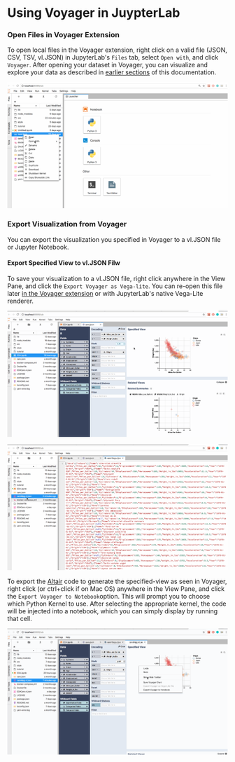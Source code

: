# Using Voyager in JuypterLab

### **Open Files in Voyager Extension**

To open local files in the Voyager extension, right click on a valid file  \(JSON, CSV, TSV, vl.JSON\) in JupyterLab's `Files` tab,  select `Open with`, and click `Voyager`. After opening your dataset in Voyager, you can visualize and explore your data as described in [earlier sections](visualizing-data/) of this documentation.

![](.gitbook/assets/openingvoyager.gif)

### Export Visualization from Voyager

You can export the visualization you specified in Voyager to a vl.JSON file or Jupyter Notebook.

#### Export Specified View to vl.JSON Filw

To save your visualization to a vl.JSON file, right click anywhere in the View Pane, and click the `Export Voyager as Vega-lite`. You can re-open this file later [in the Voyager extension](using-voyager-in-juypterlab.md#open-files-in-voyager-extension) or with JupyterLab's native Vega-Lite renderer.

![Saving current Voyager state to vl.json file](.gitbook/assets/exportvoyager1.gif)

![Reopening Voyager session from vl.json file](.gitbook/assets/openvljson.gif)

To export the [Altair](https://altair-viz.github.io/) code to generate the specified-view as seen in Voyager, right click \(or ctrl+click if on Mac OS\) anywhere in the View Pane, and click the `Export Voyager to Notebook`option. This will prompt you to choose which Python Kernel to use. After selecting the appropriate kernel, the code will be injected into a notebook, which you can simply display by running that cell.

![](.gitbook/assets/exportcode.gif)

#### 


